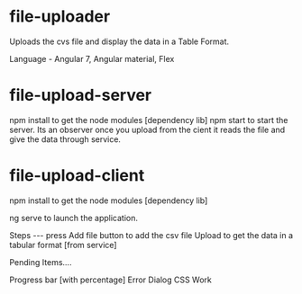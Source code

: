 # file-uploader

Uploads the cvs file and display the data in a Table Format.

Language - Angular 7, Angular material, Flex

# file-upload-server

npm install to get the node modules [dependency lib]
npm start to start the server.  Its an observer once you upload from the cient it reads the file and give the data through service.

# file-upload-client

npm install to get the node modules [dependency lib]

ng serve to launch the application.

Steps ---
press Add file button to add the csv file 
Upload to get the data in a tabular format [from service]


Pending Items....

Progress bar [with percentage]
Error Dialog
CSS Work
